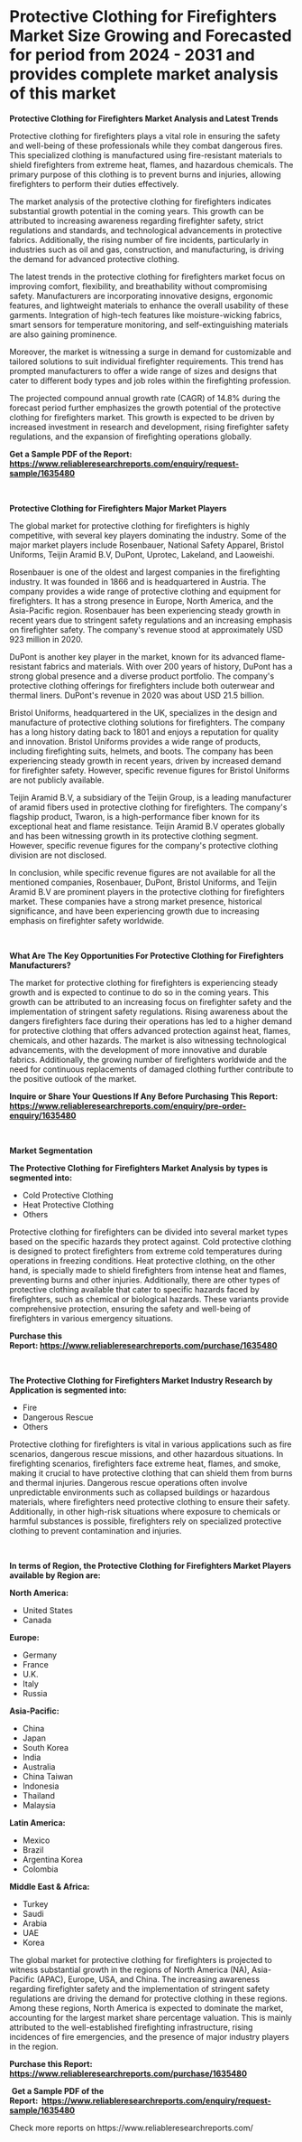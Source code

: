<p><h1>Protective Clothing for Firefighters Market Size Growing and Forecasted for period from 2024 - 2031 and provides complete market analysis of this market</h1></p><p><strong>Protective Clothing for Firefighters Market Analysis and Latest Trends</strong></p>
<p><p>Protective clothing for firefighters plays a vital role in ensuring the safety and well-being of these professionals while they combat dangerous fires. This specialized clothing is manufactured using fire-resistant materials to shield firefighters from extreme heat, flames, and hazardous chemicals. The primary purpose of this clothing is to prevent burns and injuries, allowing firefighters to perform their duties effectively.</p><p>The market analysis of the protective clothing for firefighters indicates substantial growth potential in the coming years. This growth can be attributed to increasing awareness regarding firefighter safety, strict regulations and standards, and technological advancements in protective fabrics. Additionally, the rising number of fire incidents, particularly in industries such as oil and gas, construction, and manufacturing, is driving the demand for advanced protective clothing.</p><p>The latest trends in the protective clothing for firefighters market focus on improving comfort, flexibility, and breathability without compromising safety. Manufacturers are incorporating innovative designs, ergonomic features, and lightweight materials to enhance the overall usability of these garments. Integration of high-tech features like moisture-wicking fabrics, smart sensors for temperature monitoring, and self-extinguishing materials are also gaining prominence.</p><p>Moreover, the market is witnessing a surge in demand for customizable and tailored solutions to suit individual firefighter requirements. This trend has prompted manufacturers to offer a wide range of sizes and designs that cater to different body types and job roles within the firefighting profession.</p><p>The projected compound annual growth rate (CAGR) of 14.8% during the forecast period further emphasizes the growth potential of the protective clothing for firefighters market. This growth is expected to be driven by increased investment in research and development, rising firefighter safety regulations, and the expansion of firefighting operations globally.</p></p>
<p><strong>Get a Sample PDF of the Report:&nbsp; <a href="https://www.reliableresearchreports.com/enquiry/request-sample/1635480">https://www.reliableresearchreports.com/enquiry/request-sample/1635480</a></strong></p>
<p>&nbsp;</p>
<p><strong>Protective Clothing for Firefighters Major Market Players</strong></p>
<p><p>The global market for protective clothing for firefighters is highly competitive, with several key players dominating the industry. Some of the major market players include Rosenbauer, National Safety Apparel, Bristol Uniforms, Teijin Aramid B.V, DuPont, Uprotec, Lakeland, and Laoweishi.</p><p>Rosenbauer is one of the oldest and largest companies in the firefighting industry. It was founded in 1866 and is headquartered in Austria. The company provides a wide range of protective clothing and equipment for firefighters. It has a strong presence in Europe, North America, and the Asia-Pacific region. Rosenbauer has been experiencing steady growth in recent years due to stringent safety regulations and an increasing emphasis on firefighter safety. The company's revenue stood at approximately USD 923 million in 2020.</p><p>DuPont is another key player in the market, known for its advanced flame-resistant fabrics and materials. With over 200 years of history, DuPont has a strong global presence and a diverse product portfolio. The company's protective clothing offerings for firefighters include both outerwear and thermal liners. DuPont's revenue in 2020 was about USD 21.5 billion.</p><p>Bristol Uniforms, headquartered in the UK, specializes in the design and manufacture of protective clothing solutions for firefighters. The company has a long history dating back to 1801 and enjoys a reputation for quality and innovation. Bristol Uniforms provides a wide range of products, including firefighting suits, helmets, and boots. The company has been experiencing steady growth in recent years, driven by increased demand for firefighter safety. However, specific revenue figures for Bristol Uniforms are not publicly available.</p><p>Teijin Aramid B.V, a subsidiary of the Teijin Group, is a leading manufacturer of aramid fibers used in protective clothing for firefighters. The company's flagship product, Twaron, is a high-performance fiber known for its exceptional heat and flame resistance. Teijin Aramid B.V operates globally and has been witnessing growth in its protective clothing segment. However, specific revenue figures for the company's protective clothing division are not disclosed.</p><p>In conclusion, while specific revenue figures are not available for all the mentioned companies, Rosenbauer, DuPont, Bristol Uniforms, and Teijin Aramid B.V are prominent players in the protective clothing for firefighters market. These companies have a strong market presence, historical significance, and have been experiencing growth due to increasing emphasis on firefighter safety worldwide.</p></p>
<p>&nbsp;</p>
<p><strong>What Are The Key Opportunities For Protective Clothing for Firefighters Manufacturers?</strong></p>
<p><p>The market for protective clothing for firefighters is experiencing steady growth and is expected to continue to do so in the coming years. This growth can be attributed to an increasing focus on firefighter safety and the implementation of stringent safety regulations. Rising awareness about the dangers firefighters face during their operations has led to a higher demand for protective clothing that offers advanced protection against heat, flames, chemicals, and other hazards. The market is also witnessing technological advancements, with the development of more innovative and durable fabrics. Additionally, the growing number of firefighters worldwide and the need for continuous replacements of damaged clothing further contribute to the positive outlook of the market.</p></p>
<p><strong>Inquire or Share Your Questions If Any Before Purchasing This Report: <a href="https://www.reliableresearchreports.com/enquiry/pre-order-enquiry/1635480">https://www.reliableresearchreports.com/enquiry/pre-order-enquiry/1635480</a></strong></p>
<p>&nbsp;</p>
<p><strong>Market Segmentation</strong></p>
<p><strong>The Protective Clothing for Firefighters Market Analysis by types is segmented into:</strong></p>
<p><ul><li>Cold Protective Clothing</li><li>Heat Protective Clothing</li><li>Others</li></ul></p>
<p><p>Protective clothing for firefighters can be divided into several market types based on the specific hazards they protect against. Cold protective clothing is designed to protect firefighters from extreme cold temperatures during operations in freezing conditions. Heat protective clothing, on the other hand, is specially made to shield firefighters from intense heat and flames, preventing burns and other injuries. Additionally, there are other types of protective clothing available that cater to specific hazards faced by firefighters, such as chemical or biological hazards. These variants provide comprehensive protection, ensuring the safety and well-being of firefighters in various emergency situations.</p></p>
<p><strong>Purchase this Report:&nbsp;<a href="https://www.reliableresearchreports.com/purchase/1635480">https://www.reliableresearchreports.com/purchase/1635480</a></strong></p>
<p>&nbsp;</p>
<p><strong>The Protective Clothing for Firefighters Market Industry Research by Application is segmented into:</strong></p>
<p><ul><li>Fire</li><li>Dangerous Rescue</li><li>Others</li></ul></p>
<p><p>Protective clothing for firefighters is vital in various applications such as fire scenarios, dangerous rescue missions, and other hazardous situations. In firefighting scenarios, firefighters face extreme heat, flames, and smoke, making it crucial to have protective clothing that can shield them from burns and thermal injuries. Dangerous rescue operations often involve unpredictable environments such as collapsed buildings or hazardous materials, where firefighters need protective clothing to ensure their safety. Additionally, in other high-risk situations where exposure to chemicals or harmful substances is possible, firefighters rely on specialized protective clothing to prevent contamination and injuries.</p></p>
<p>&nbsp;</p>
<p><strong>In terms of Region, the Protective Clothing for Firefighters Market Players available by Region are:</strong></p>
<p>
    <p> <strong> North America: </strong>
        <ul>
            <li>United States</li>
            <li>Canada</li>
        </ul>
        </p> 
    <p> <strong> Europe: </strong>
        <ul>
            <li>Germany</li>
            <li>France</li>
            <li>U.K.</li>
            <li>Italy</li>
            <li>Russia</li>
        </ul>
        </p> 
    <p> <strong> Asia-Pacific: </strong>
        <ul>
            <li>China</li>
            <li>Japan</li>
            <li>South Korea</li>
            <li>India</li>
            <li>Australia</li>
            <li>China Taiwan</li>
            <li>Indonesia</li>
            <li>Thailand</li>
            <li>Malaysia</li>
        </ul>
        </p> 
    <p> <strong> Latin America: </strong>
        <ul>
            <li>Mexico</li>
            <li>Brazil</li>
            <li>Argentina Korea</li>
            <li>Colombia</li>
        </ul>
        </p> 
    <p> <strong> Middle East & Africa: </strong>
        <ul>
            <li>Turkey</li>
            <li>Saudi</li>
            <li>Arabia</li>
            <li>UAE</li>
            <li>Korea</li>
        </ul>
    </p>
    </p>
<p><p>The global market for protective clothing for firefighters is projected to witness substantial growth in the regions of North America (NA), Asia-Pacific (APAC), Europe, USA, and China. The increasing awareness regarding firefighter safety and the implementation of stringent safety regulations are driving the demand for protective clothing in these regions. Among these regions, North America is expected to dominate the market, accounting for the largest market share percentage valuation. This is mainly attributed to the well-established firefighting infrastructure, rising incidences of fire emergencies, and the presence of major industry players in the region.</p></p>
<p><strong>Purchase this Report: <a href="https://www.reliableresearchreports.com/purchase/1635480">https://www.reliableresearchreports.com/purchase/1635480</a></strong></p>
<p>&nbsp;<strong>Get a Sample PDF of the Report:&nbsp;&nbsp;<a href="https://www.reliableresearchreports.com/enquiry/request-sample/1635480">https://www.reliableresearchreports.com/enquiry/request-sample/1635480</a></strong></p>
<p><strong></strong></p>
<p>Check more reports on https://www.reliableresearchreports.com/</p>